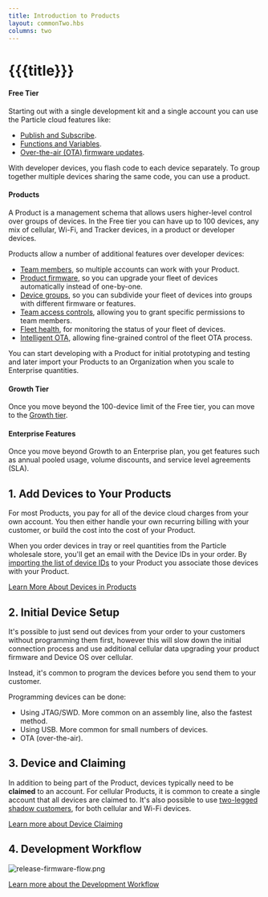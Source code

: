 ```yaml
---
title: Introduction to Products
layout: commonTwo.hbs
columns: two
---
```


# {{{title}}}
#### Free Tier

Starting out with a single development kit and a single account you can use the Particle cloud features like:

* [Publish and Subscribe](/getting-started/device-os/introduction-to-device-os/#particle-publish).
* [Functions and Variables](/getting-started/device-os/introduction-to-device-os/#particle-function).
* [Over-the-air (OTA) firmware updates](/getting-started/cloud/ota-updates/).

With developer devices, you flash code to each device separately. To group together multiple devices sharing the same code, you can use a product.

#### Products

A Product is a management schema that allows users higher-level control over groups of devices. In the Free tier you can have up to 100 devices, any mix of cellular, Wi-Fi, and Tracker devices, in a product or developer devices.

Products allow a number of additional features over developer devices:

* [Team members](/getting-started/console/console/#adding-team-members), so multiple accounts can work with your Product.
* [Product firmware](/getting-started/console/console/#rollout-firmware), so you can upgrade your fleet of devices automatically instead of one-by-one.
* [Device groups](/getting-started/console/device-groups/), so you can subdivide your fleet of devices into groups with different firmware or features.
* [Team access controls](/getting-started/console/team-access-controls/), allowing you to grant specific permissions to team members.
* [Fleet health](/getting-started/console/fleet-health/), for monitoring the status of your fleet of devices.
* [Intelligent OTA](/getting-started/cloud/ota-updates/#intelligent-firmware-releases), allowing fine-grained control of the fleet OTA process.

You can start developing with a Product for initial prototyping and testing and later import your Products to an Organization when you scale to Enterprise quantities.

#### Growth Tier

Once you move beyond the 100-device limit of the Free tier, you can move to the [Growth tier](/getting-started/cloud/introduction/#pricing). 

#### Enterprise Features

Once you move beyond Growth to an Enterprise plan, you get features such as annual pooled usage, volume discounts, and service level agreements (SLA).

## 1\. Add Devices to Your Products

For most Products, you pay for all of the device cloud charges from your own account. You then either handle your own recurring billing with your customer, or build the cost into the cost of your Product.

When you order devices in tray or reel quantities from the Particle wholesale store, you'll get an email with the Device IDs in your order. By [importing the list of device IDs](/getting-started/console/console/#adding-devices) to your Product you associate those devices with your Product.

[Learn More About Devices in Products](/getting-started/products/introduction-to-products/#devices-in-products)

## 2\. Initial Device Setup

It's possible to just send out devices from your order to your customers without programming them first, however this will slow down the initial connection process and use additional cellular data upgrading your product firmware and Device OS over cellular.

Instead, it's common to program the devices before you send them to your customer.

Programming devices can be done:

* Using JTAG/SWD. More common on an assembly line, also the fastest method.
* Using USB. More common for small numbers of devices.
* OTA (over-the-air).

## 3\. Device and Claiming

In addition to being part of the Product, devices typically need to be **claimed** to an account. For cellular Products, it is common to create a single account that all devices are claimed to. It's also possible to use [two-legged shadow customers](/reference/cloud-apis/authentication/#two-legged-authentication), for both cellular and Wi-Fi devices.

[Learn more about Device Claiming](/getting-started/products/introduction-to-products/#device-and-claiming)

## 4\. Development Workflow

![release-firmware-flow.png](/assets/images/support/release-firmware-flow.png)

[Learn more about the Development Workflow](/getting-started/products/introduction-to-products/#product-firmware-workflow)

